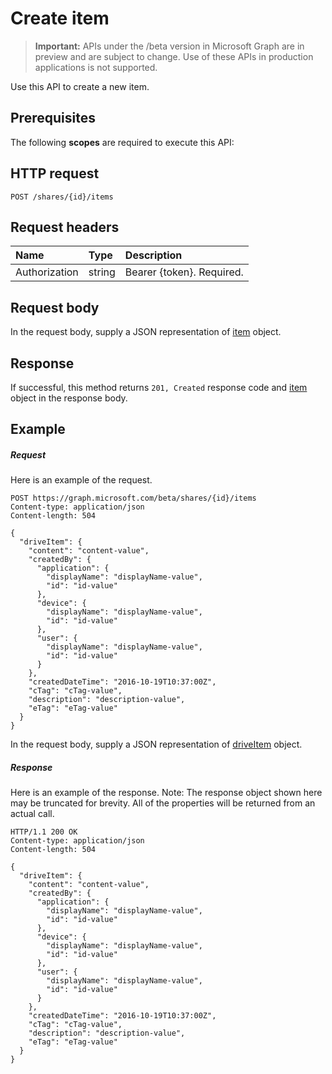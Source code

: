 # Create item

> **Important:** APIs under the /beta version in Microsoft Graph are in preview and are subject to change. Use of these APIs in production applications is not supported.

Use this API to create a new item.
## Prerequisites
The following **scopes** are required to execute this API:
## HTTP request
<!-- { "blockType": "ignored" } -->
```http
POST /shares/{id}/items

```
## Request headers
| Name       | Type | Description|
|:---------------|:--------|:----------|
| Authorization  | string  | Bearer {token}. Required. |

## Request body
In the request body, supply a JSON representation of [item](../resources/driveitem.md) object.

## Response

If successful, this method returns `201, Created` response code and [item](../resources/driveitem.md) object in the response body.

## Example
##### Request
Here is an example of the request.
<!-- {
  "blockType": "request",
  "name": "create_driveitem_from_share"
}-->
```http
POST https://graph.microsoft.com/beta/shares/{id}/items
Content-type: application/json
Content-length: 504

{
  "driveItem": {
    "content": "content-value",
    "createdBy": {
      "application": {
        "displayName": "displayName-value",
        "id": "id-value"
      },
      "device": {
        "displayName": "displayName-value",
        "id": "id-value"
      },
      "user": {
        "displayName": "displayName-value",
        "id": "id-value"
      }
    },
    "createdDateTime": "2016-10-19T10:37:00Z",
    "cTag": "cTag-value",
    "description": "description-value",
    "eTag": "eTag-value"
  }
}
```
In the request body, supply a JSON representation of [driveItem](../resources/driveitem.md) object.
##### Response
Here is an example of the response. Note: The response object shown here may be truncated for brevity. All of the properties will be returned from an actual call.
<!-- {
  "blockType": "response",
  "truncated": true,
  "@odata.type": "microsoft.graph.driveItem"
} -->
```http
HTTP/1.1 200 OK
Content-type: application/json
Content-length: 504

{
  "driveItem": {
    "content": "content-value",
    "createdBy": {
      "application": {
        "displayName": "displayName-value",
        "id": "id-value"
      },
      "device": {
        "displayName": "displayName-value",
        "id": "id-value"
      },
      "user": {
        "displayName": "displayName-value",
        "id": "id-value"
      }
    },
    "createdDateTime": "2016-10-19T10:37:00Z",
    "cTag": "cTag-value",
    "description": "description-value",
    "eTag": "eTag-value"
  }
}
```

<!-- uuid: 8fcb5dbc-d5aa-4681-8e31-b001d5168d79
2015-10-25 14:57:30 UTC -->
<!-- {
  "type": "#page.annotation",
  "description": "Create item",
  "keywords": "",
  "section": "documentation",
  "tocPath": ""
}-->
